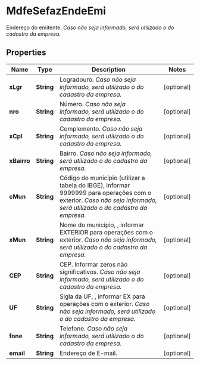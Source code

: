 

# MdfeSefazEndeEmi

Endereço do emitente.    *Caso não seja informado, será utilizado o do cadastro da empresa.*

## Properties

| Name | Type | Description | Notes |
|------------ | ------------- | ------------- | -------------|
|**xLgr** | **String** | Logradouro.    *Caso não seja informado, será utilizado o do cadastro da empresa.* |  [optional] |
|**nro** | **String** | Número.    *Caso não seja informado, será utilizado o do cadastro da empresa.* |  [optional] |
|**xCpl** | **String** | Complemento.    *Caso não seja informado, será utilizado o do cadastro da empresa.* |  [optional] |
|**xBairro** | **String** | Bairro.    *Caso não seja informado, será utilizado o do cadastro da empresa.* |  [optional] |
|**cMun** | **String** | Código do município (utilizar a tabela do IBGE), informar 9999999 para operações com o exterior.    *Caso não seja informado, será utilizado o do cadastro da empresa.* |  [optional] |
|**xMun** | **String** | Nome do município, , informar EXTERIOR para operações com o exterior.    *Caso não seja informado, será utilizado o do cadastro da empresa.* |  [optional] |
|**CEP** | **String** | CEP.  Informar zeros não significativos.    *Caso não seja informado, será utilizado o do cadastro da empresa.* |  [optional] |
|**UF** | **String** | Sigla da UF, , informar EX para operações com o exterior.    *Caso não seja informado, será utilizado o do cadastro da empresa.* |  [optional] |
|**fone** | **String** | Telefone.    *Caso não seja informado, será utilizado o do cadastro da empresa.* |  [optional] |
|**email** | **String** | Endereço de E-mail. |  [optional] |



